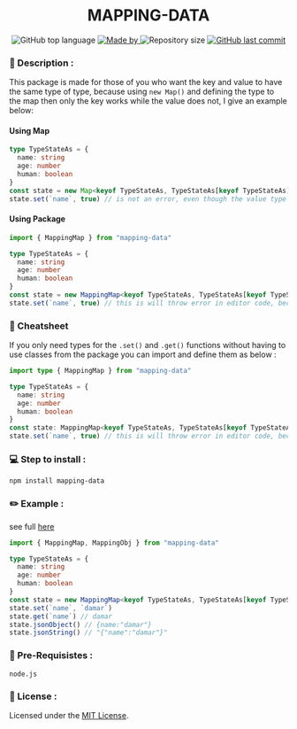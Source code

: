 <h1 align="center">
    MAPPING-DATA
</h1>

<p align="center">
  <img alt="GitHub top language" src="https://img.shields.io/github/languages/top/damartripamungkas/mapping-data?color=04D361&labelColor=000000">
  
  <a href="#">
    <img alt="Made by" src="https://img.shields.io/static/v1?label=made%20by&message=damartripamungkas&color=04D361&labelColor=000000">
  </a>
  
  <img alt="Repository size" src="https://img.shields.io/github/repo-size/damartripamungkas/mapping-data?color=04D361&labelColor=000000">
  
  <a href="#">
    <img alt="GitHub last commit" src="https://img.shields.io/github/last-commit/damartripamungkas/mapping-data?color=04D361&labelColor=000000">
  </a>
</p>

### 📖 Description :

This package is made for those of you who want the key and value to have the same type of type, because using `new Map()` and defining the type to the map then only the key works while the value does not, I give an example below:

#### Using Map

```typescript
type TypeStateAs = {
  name: string
  age: number
  human: boolean
}
const state = new Map<keyof TypeStateAs, TypeStateAs[keyof TypeStateAs]>()
state.set(`name`, true) // is not an error, even though the value type is not boolean. expect this to be an error
```

#### Using Package

```typescript
import { MappingMap } from "mapping-data"

type TypeStateAs = {
  name: string
  age: number
  human: boolean
}
const state = new MappingMap<keyof TypeStateAs, TypeStateAs[keyof TypeStateAs], TypeStateAs>()
state.set(`name`, true) // this is will throw error in editor code, because value type `name` is string
```

### 🔮 Cheatsheet

If you only need types for the `.set()` and `.get()` functions without having to use classes from the package you can import and define them as below :

```typescript
import type { MappingMap } from "mapping-data"

type TypeStateAs = {
  name: string
  age: number
  human: boolean
}
const state: MappingMap<keyof TypeStateAs, TypeStateAs[keyof TypeStateAs], TypeStateAs> = new Map() as any
state.set(`name`, true) // this is will throw error in editor code, because value type `name` is string
```

### 💻 Step to install :

```
npm install mapping-data
```

### ✏️ Example :

see full [here](./test/test.js)

```typescript
import { MappingMap, MappingObj } from "mapping-data"

type TypeStateAs = {
  name: string
  age: number
  human: boolean
}
const state = new MappingMap<keyof TypeStateAs, TypeStateAs[keyof TypeStateAs], TypeStateAs>()
state.set(`name`, `damar`)
state.get(`name`) // damar
state.jsonObject() // {name:"damar"}
state.jsonString() // "{"name":"damar"}"
```

### 🧾 Pre-Requisistes :

```
node.js
```

### 📝 License :

Licensed under the [MIT License](./LICENSE).
